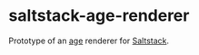 # saltstack-age-renderer

Prototype of an [age](https://github.com/FiloSottile/age) renderer for
[Saltstack](https://saltproject.io/).
